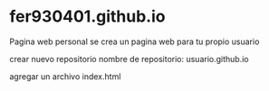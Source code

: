 # fer930401.github.io
Pagina web personal
se crea un pagina web para tu propio usuario

crear nuevo repositorio
nombre de repositorio: usuario.github.io

agregar un archivo index.html
